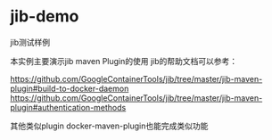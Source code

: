 # jib-demo
jib测试样例

本实例主要演示jib maven Plugin的使用
jib的帮助文档可以参考：

https://github.com/GoogleContainerTools/jib/tree/master/jib-maven-plugin#build-to-docker-daemon
https://github.com/GoogleContainerTools/jib/tree/master/jib-maven-plugin#authentication-methods

其他类似plugin
docker-maven-plugin也能完成类似功能
